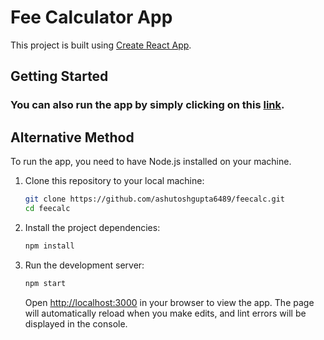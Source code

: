 # Fee Calculator App

This project is built using [Create React App](https://github.com/facebook/create-react-app).

## Getting Started

### You can also run the app by simply clicking on this [link](https://ashutoshgupta6489.github.io/feecalc/).

## Alternative Method

To run the app, you need to have Node.js installed on your machine.
1. Clone this repository to your local machine:

    ```bash
    git clone https://github.com/ashutoshgupta6489/feecalc.git
    cd feecalc
    ```

2. Install the project dependencies:

    ```bash
    npm install
    ```

3. Run the development server:

    ```bash
    npm start
    ```

    Open [http://localhost:3000](http://localhost:3000) in your browser to view the app. The page will automatically reload when you make edits, and lint errors will be displayed in the console.
